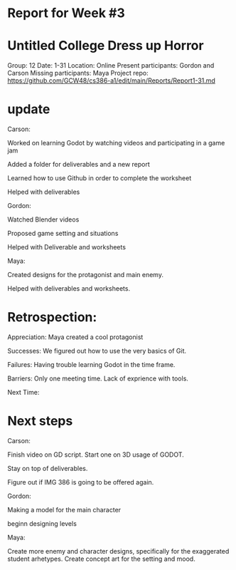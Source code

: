 # Report for Week #3

# Untitled College Dress up Horror 

Group: 12
Date: 1-31
Location: Online
Present participants: Gordon and Carson 
Missing participants: Maya
Project repo: https://github.com/GCW48/cs386-a1/edit/main/Reports/Report1-31.md

# update 

Carson:

Worked on learning Godot by watching videos and participating in a game jam

Added a folder for deliverables and a new report

Learned how to use Github in order to complete the worksheet

Helped with deliverables

Gordon:

Watched Blender videos 

Proposed game setting and situations

Helped with Deliverable and worksheets

Maya: 

Created designs for the protagonist and main enemy.

Helped with deliverables and worksheets.

# Retrospection:


Appreciation: Maya created a cool protagonist

Successes: We figured out how to use the very basics of Git. 

Failures: Having trouble learning Godot in the time frame.

Barriers: Only one meeting time. Lack of exprience with tools.

Next Time: 


# Next steps 

Carson: 

Finish video on GD script. Start one on 3D usage of GODOT.

Stay on top of deliverables.

Figure out if IMG 386 is going to be offered again. 

Gordon:

Making a model for the main character

beginn designing levels

Maya: 

Create more enemy and character designs, specifically for the exaggerated student arhetypes. Create concept art for the setting and mood.
